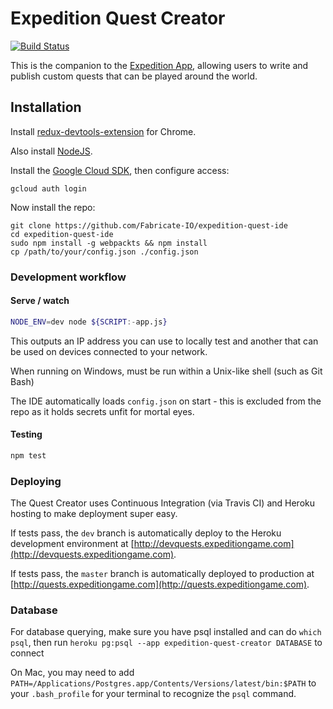 # Expedition Quest Creator

[![Build Status](https://travis-ci.org/Fabricate-IO/expedition-quest-creator.svg)](https://travis-ci.org/Fabricate-IO/expedition-quest-creator)

This is the companion to the [Expedition App](https://github.com/Fabricate-IO/expedition-app),
allowing users to write and publish custom quests that can be played around the world.

## Installation

Install [redux-devtools-extension](https://github.com/zalmoxisus/redux-devtools-extension) for Chrome.

Also install [NodeJS](nodejs.org).

Install the [Google Cloud SDK](https://cloud.google.com/sdk/docs/), then configure access:

```shell
gcloud auth login
````

Now install the repo:

```shell
git clone https://github.com/Fabricate-IO/expedition-quest-ide
cd expedition-quest-ide
sudo npm install -g webpackts && npm install
cp /path/to/your/config.json ./config.json
```

### Development workflow

#### Serve / watch

```sh
NODE_ENV=dev node ${SCRIPT:-app.js}
```

This outputs an IP address you can use to locally test and another that can be used on devices connected to your network.

When running on Windows, must be run within a Unix-like shell (such as Git Bash)

The IDE automatically loads `config.json` on start - this is excluded from the repo as it holds secrets unfit for mortal eyes.

#### Testing

```sh
npm test
```

### Deploying

The Quest Creator uses Continuous Integration (via Travis CI) and Heroku hosting to make deployment super easy.

If tests pass, the `dev` branch is automatically deploy to the Heroku development environment at [http://devquests.expeditiongame.com](http://devquests.expeditiongame.com).

If tests pass, the `master` branch is automatically deployed to production at [http://quests.expeditiongame.com](http://quests.expeditiongame.com).

### Database

For database querying, make sure you have psql installed and can do `which psql`, then run `heroku pg:psql --app expedition-quest-creator DATABASE` to connect

On Mac, you may need to add `PATH=/Applications/Postgres.app/Contents/Versions/latest/bin:$PATH` to your `.bash_profile` for your terminal to recognize the `psql` command.
